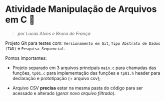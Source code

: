 # Atividade Manipulação de Arquivos em C 🤯

> *por Lucas Alves e Bruno de França*

Projeto Git para testes com: ``Versionamento em Git``, ``Tipo Abstrato de Dados (TAD)`` e ``Pesquisa Sequencial``.

Pontos importantes:
- Projeto separado em 3 arquivos principais `main.c` para chamadas das funções, `tp01.c` para implementação das funções e `tp01.h` header para declaração e prototipação (+ arquivo csv);

- Arquivo CSV **precisa** estar na mesma pasta do código para ser acessado e alterado (*gerar novo arquivo filtrado*).
